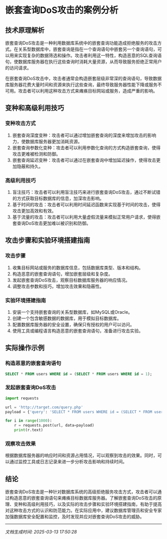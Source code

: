 # 嵌套查询DoS攻击的案例分析

## 技术原理解析

嵌套查询DoS攻击是一种利用数据库系统中的嵌套查询功能造成拒绝服务的攻击方式。在关系型数据库中，嵌套查询是指在一个查询语句中嵌套另一个查询语句，可以用来实现复杂的数据筛选和操作。攻击者利用这一特性，构造恶意的SQL查询语句，使数据库服务器在执行这些查询时消耗大量资源，从而导致服务拒绝正常用户的访问请求。

在嵌套查询DoS攻击中，攻击者通常会构造嵌套层级非常深的查询语句，导致数据库服务器花费大量时间和资源来执行这些查询，最终导致服务器性能下降或服务不可用。攻击者可以利用这种攻击方式来瘫痪目标网站或服务，造成严重的影响。

## 变种和高级利用技巧

### 变种攻击方式

1. 嵌套查询深度变种：攻击者可以通过增加嵌套查询的深度来增加攻击的影响力，使数据库服务器更加消耗资源。
2. 嵌套查询参数化变种：攻击者可以利用参数化查询的方式构造嵌套查询，使得攻击更难被检测和防御。
3. 嵌套查询延迟变种：攻击者可以通过在嵌套查询中增加延迟操作，使得攻击更加隐蔽和持久。

### 高级利用技巧

1. 盲注技巧：攻击者可以利用盲注技巧来进行嵌套查询DoS攻击，通过不断试错的方式获取目标数据库的信息，加深攻击影响。
2. 基于时间的攻击：攻击者可以利用时间延迟函数来实现基于时间的攻击，使得攻击更加高效和有效。
3. 基于流量的攻击：攻击者可以利用大量虚假流量来模拟正常用户请求，使得嵌套查询DoS攻击更加难以被识别和防御。

## 攻击步骤和实验环境搭建指南

### 攻击步骤

1. 收集目标网站或服务的数据库信息，包括数据库类型、版本和结构。
2. 构造恶意的嵌套查询语句，增加嵌套层级和复杂度。
3. 发起嵌套查询DoS攻击，观察目标数据库服务器的响应情况。
4. 调整攻击参数和技巧，增加攻击效果和隐蔽性。

### 实验环境搭建指南

1. 安装一个支持嵌套查询的关系型数据库，如MySQL或Oracle。
2. 创建一个包含敏感数据的数据库，用于模拟目标数据库。
3. 配置数据库服务器的安全设置，确保只有授权的用户可以访问。
4. 使用工具或编程语言构造恶意的嵌套查询语句，准备进行攻击实验。

## 实际操作示例

### 构造恶意的嵌套查询语句

```sql
SELECT * FROM users WHERE id = (SELECT * FROM users WHERE id = 1);
```

### 发起嵌套查询DoS攻击

```python
import requests

url = 'http://target.com/query.php'
payload = {'query': 'SELECT * FROM users WHERE id = (SELECT * FROM users WHERE id = 1);'}

for i in range(1000):
    r = requests.post(url, data=payload)
    print(r.text)
```

### 观察攻击效果

根据数据库服务器的响应时间和资源占用情况，可以观察到攻击的效果。同时，可以通过监控工具或日志记录来进一步分析攻击影响和持续时间。

## 结论

嵌套查询DoS攻击是一种针对数据库系统的高级拒绝服务攻击方式，攻击者可以通过构造恶意的嵌套查询语句来瘫痪目标数据库服务器。了解嵌套查询DoS攻击的原理、变种和高级利用技巧，以及实际的攻击步骤和实验环境搭建指南，有助于提高对这种攻击方式的认识和防范能力。在实际应用中，建议数据库管理员和安全专家加强数据库安全配置和监控，及时发现并应对嵌套查询DoS攻击的威胁。

---

*文档生成时间: 2025-03-13 17:50:28*
